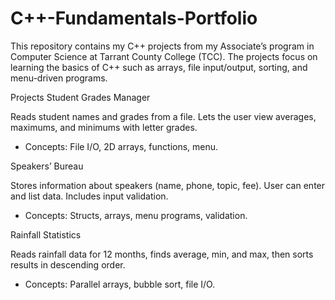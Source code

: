 # C++-Fundamentals-Portfolio

This repository contains my C++ projects from my Associate’s program in Computer Science at Tarrant County College (TCC).
The projects focus on learning the basics of C++ such as arrays, file input/output, sorting, and menu-driven programs.

Projects
Student Grades Manager

Reads student names and grades from a file. Lets the user view averages, maximums, and minimums with letter grades.

- Concepts: File I/O, 2D arrays, functions, menu.

Speakers’ Bureau

Stores information about speakers (name, phone, topic, fee). User can enter and list data. Includes input validation.

- Concepts: Structs, arrays, menu programs, validation.

Rainfall Statistics

Reads rainfall data for 12 months, finds average, min, and max, then sorts results in descending order.

- Concepts: Parallel arrays, bubble sort, file I/O.

